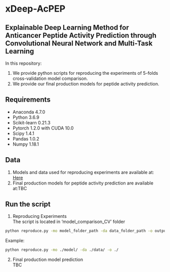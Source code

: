 # xDeep-AcPEP
## Explainable Deep Learning Method for Anticancer Peptide Activity Prediction through Convolutional Neural Network and Multi-Task Learning
 
In this repository:
1. We provide python scripts for reproducing the experiments of 5-folds cross-validation model comparison.
2. We provide our final production models for peptide activity prediction.

## Requirements 
* Anaconda 4.7.0
* Python 3.6.9
* Scikit-learn 0.21.3
* Pytorch 1.2.0 with CUDA 10.0
* Scipy 1.4.1
* Pandas 1.0.2 
* Numpy 1.18.1

## Data
1. Models and data used for reproducing experiments are available at: [Here](https://drive.google.com/drive/folders/1DXHppIKO0vNqvpGrFAQyqnBodi3dr3fX?usp=sharing)
2. Final production models for peptide activity prediction are available at:TBC

## Run the script
1. Reproducing Experiments  
The script is located in ‘model_comparison_CV’ folder
```bash
python reproduce.py -mo model_folder_path -da data_folder_path -o output_folder_path
```
Example:
```bash
python reproduce.py -mo ./model/ -da ./data/ -o ./
```

2. Final production model prediction  
TBC


 


